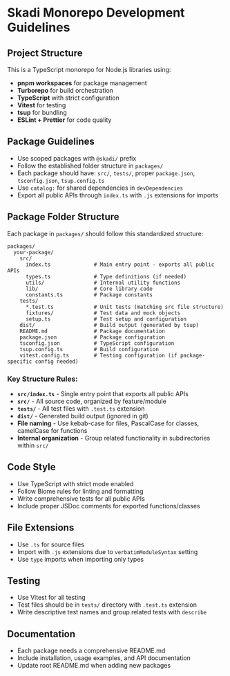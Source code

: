 <!-- Use this file to provide workspace-specific custom instructions to Copilot. For more details, visit https://code.visualstudio.com/docs/copilot/copilot-customization#_use-a-githubcopilotinstructionsmd-file -->

# Skadi Monorepo Development Guidelines

## Project Structure

This is a TypeScript monorepo for Node.js libraries using:

- **pnpm workspaces** for package management
- **Turborepo** for build orchestration
- **TypeScript** with strict configuration
- **Vitest** for testing
- **tsup** for bundling
- **ESLint + Prettier** for code quality

## Package Guidelines

- Use scoped packages with `@skadi/` prefix
- Follow the established folder structure in `packages/`
- Each package should have: `src/`, `tests/`, proper `package.json`, `tsconfig.json`, `tsup.config.ts`
- Use `catalog:` for shared dependencies in `devDependencies`
- Export all public APIs through `index.ts` with `.js` extensions for imports

## Package Folder Structure

Each package in `packages/` should follow this standardized structure:

```
packages/
  your-package/
    src/
      index.ts              # Main entry point - exports all public APIs
      types.ts              # Type definitions (if needed)
      utils/                # Internal utility functions
      lib/                  # Core library code
      constants.ts          # Package constants
    tests/
      *.test.ts             # Unit tests (matching src file structure)
      fixtures/             # Test data and mock objects
      setup.ts              # Test setup and configuration
    dist/                   # Build output (generated by tsup)
    README.md               # Package documentation
    package.json            # Package configuration
    tsconfig.json           # TypeScript configuration
    tsup.config.ts          # Build configuration
    vitest.config.ts        # Testing configuration (if package-specific config needed)
```

### Key Structure Rules:

- **`src/index.ts`** - Single entry point that exports all public APIs
- **`src/`** - All source code, organized by feature/module
- **`tests/`** - All test files with `.test.ts` extension
- **`dist/`** - Generated build output (ignored in git)
- **File naming** - Use kebab-case for files, PascalCase for classes, camelCase for functions
- **Internal organization** - Group related functionality in subdirectories within `src/`

## Code Style

- Use TypeScript with strict mode enabled
- Follow Biome rules for linting and formatting
- Write comprehensive tests for all public APIs
- Include proper JSDoc comments for exported functions/classes

## File Extensions

- Use `.ts` for source files
- Import with `.js` extensions due to `verbatimModuleSyntax` setting
- Use `type` imports when importing only types

## Testing

- Use Vitest for all testing
- Test files should be in `tests/` directory with `.test.ts` extension
- Write descriptive test names and group related tests with `describe`

## Documentation

- Each package needs a comprehensive README.md
- Include installation, usage examples, and API documentation
- Update root README.md when adding new packages
